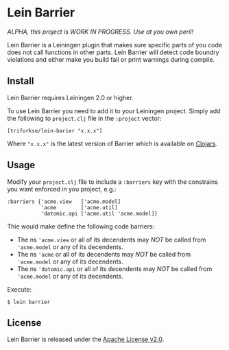 Lein Barrier
============

_ALPHA, this project is WORK IN PROGRESS. Use at you own peril!_

Lein Barrier is a Leiningen plugin that makes sure specific parts of
you code does not call functions in other parts.  Lein Barrier will
detect code boundry violations and either make you build fail or print
warnings during compile.


Install
-----

Lein Barrier requires Leiningen 2.0 or higher.

To use Lein Barrier you need to add it to your Leiningen
project. Simply add the following to `project.clj` file in the
`:project` vector:

    [triforkse/lein-barier "x.x.x"]

Where `"x.x.x"` is the latest version of Barrier which is available on
[Clojars](http://clojars.org/lein-barrier).


Usage
-----

Modify your `project.clj` file to include a `:barriers` key with the
constrains you want enforced in you project, e.g.:

    :barriers {'acme.view   ['acme.model]
               'acme        ['acme.util]
               'datomic.api ['acme.util 'acme.model]}

Thie would make define the following code barriers:

- The ns `'acme.view` or all of its decendents may _NOT_ be called from
  `'acme.model` or any of its decendents.
- The ns `'acme` or all of its decendents may _NOT_ be called from
  `'acme.model` or any of its decendents.
- The ns `'datomic.api` or all of its decendents may _NOT_ be called from
  `'acme.model` or any of its decendents.

Execute:

    $ lein barrier


License
-------

Lein Barrier is released under the
[Apache License v2.0](http://www.apache.org/licenses/LICENSE-2.0.html).
